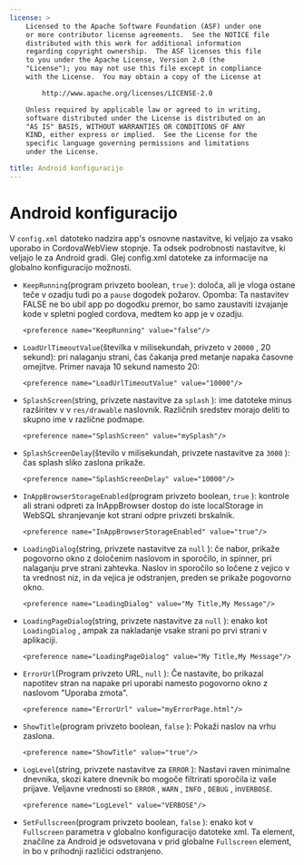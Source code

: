 ```yaml
---
license: >
    Licensed to the Apache Software Foundation (ASF) under one
    or more contributor license agreements.  See the NOTICE file
    distributed with this work for additional information
    regarding copyright ownership.  The ASF licenses this file
    to you under the Apache License, Version 2.0 (the
    "License"); you may not use this file except in compliance
    with the License.  You may obtain a copy of the License at

        http://www.apache.org/licenses/LICENSE-2.0

    Unless required by applicable law or agreed to in writing,
    software distributed under the License is distributed on an
    "AS IS" BASIS, WITHOUT WARRANTIES OR CONDITIONS OF ANY
    KIND, either express or implied.  See the License for the
    specific language governing permissions and limitations
    under the License.

title: Android konfiguracijo
---
```


# Android konfiguracijo

V `config.xml` datoteko nadzira app's osnovne nastavitve, ki veljajo za vsako uporabo in CordovaWebView stopnje. Ta odsek podrobnosti nastavitve, ki veljajo le za Android gradi. Glej config.xml datoteke za informacije na globalno konfiguracijo možnosti.

*   `KeepRunning`(program privzeto boolean, `true` ): določa, ali je vloga ostane teče v ozadju tudi po a `pause` dogodek požarov. Opomba: Ta nastavitev FALSE ne bo ubil app po dogodku premor, bo samo zaustaviti izvajanje kode v spletni pogled cordova, medtem ko app je v ozadju.
    
        <preference name="KeepRunning" value="false"/>
        

*   `LoadUrlTimeoutValue`(številka v milisekundah, privzeto v `20000` , 20 sekund): pri nalaganju strani, čas čakanja pred metanje napaka časovne omejitve. Primer navaja 10 sekund namesto 20:
    
        <preference name="LoadUrlTimeoutValue" value="10000"/>
        

*   `SplashScreen`(string, privzete nastavitve za `splash` ): ime datoteke minus razširitev v v `res/drawable` naslovnik. Različnih sredstev morajo deliti to skupno ime v različne podmape.
    
        <preference name="SplashScreen" value="mySplash"/>
        

*   `SplashScreenDelay`(število v milisekundah, privzete nastavitve za `3000` ): čas splash sliko zaslona prikaže.
    
        <preference name="SplashScreenDelay" value="10000"/>
        

*   `InAppBrowserStorageEnabled`(program privzeto boolean, `true` ): kontrole ali strani odpreti za InAppBrowser dostop do iste localStorage in WebSQL shranjevanje kot strani odpre privzeti brskalnik.
    
        <preference name="InAppBrowserStorageEnabled" value="true"/>
        

*   `LoadingDialog`(string, privzete nastavitve za `null` ): če nabor, prikaže pogovorno okno z določenim naslovom in sporočilo, in spinner, pri nalaganju prve strani zahtevka. Naslov in sporočilo so ločene z vejico v ta vrednost niz, in da vejica je odstranjen, preden se prikaže pogovorno okno.
    
        <preference name="LoadingDialog" value="My Title,My Message"/>
        

*   `LoadingPageDialog`(string, privzete nastavitve za `null` ): enako kot `LoadingDialog` , ampak za nakladanje vsake strani po prvi strani v aplikaciji.
    
        <preference name="LoadingPageDialog" value="My Title,My Message"/>
        

*   `ErrorUrl`(Program privzeto URL, `null` ): Če nastavite, bo prikazal napotitev stran na napake pri uporabi namesto pogovorno okno z naslovom "Uporaba zmota".
    
        <preference name="ErrorUrl" value="myErrorPage.html"/>
        

*   `ShowTitle`(program privzeto boolean, `false` ): Pokaži naslov na vrhu zaslona.
    
        <preference name="ShowTitle" value="true"/>
        

*   `LogLevel`(string, privzete nastavitve za `ERROR` ): Nastavi raven minimalne dnevnika, skozi katere dnevnik bo mogoče filtrirati sporočila iz vaše prijave. Veljavne vrednosti so `ERROR` , `WARN` , `INFO` , `DEBUG` , in`VERBOSE`.
    
        <preference name="LogLevel" value="VERBOSE"/>
        

*   `SetFullscreen`(program privzeto boolean, `false` ): enako kot v `Fullscreen` parametra v globalno konfiguracijo datoteke xml. Ta element, značilne za Android je odsvetovana v prid globalne `Fullscreen` element, in bo v prihodnji različici odstranjeno.